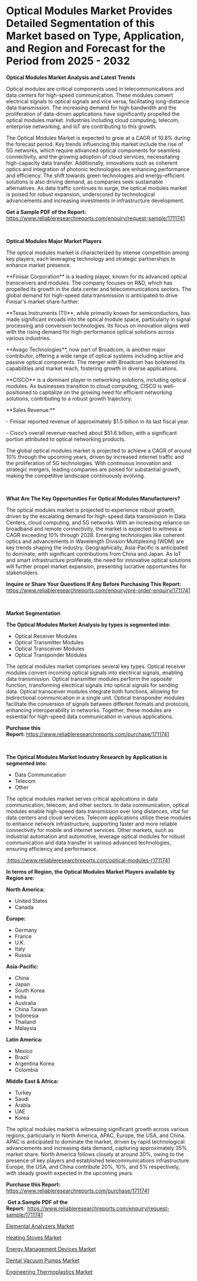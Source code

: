 <p><h1>Optical Modules Market Provides Detailed Segmentation of this Market based on Type, Application, and Region and Forecast for the Period from 2025 - 2032</h1></p><p><strong>Optical Modules Market Analysis and Latest Trends</strong></p>
<p><p>Optical modules are critical components used in telecommunications and data centers for high-speed communication. These modules convert electrical signals to optical signals and vice versa, facilitating long-distance data transmission. The increasing demand for high bandwidth and the proliferation of data-driven applications have significantly propelled the optical modules market. Industries including cloud computing, telecom, enterprise networking, and IoT are contributing to this growth.</p><p>The Optical Modules Market is expected to grow at a CAGR of 10.8% during the forecast period. Key trends influencing this market include the rise of 5G networks, which require advanced optical components for seamless connectivity, and the growing adoption of cloud services, necessitating high-capacity data transfer. Additionally, innovations such as coherent optics and integration of photonic technologies are enhancing performance and efficiency. The shift towards green technologies and energy-efficient solutions is also driving demand, as companies seek sustainable alternatives. As data traffic continues to surge, the optical modules market is poised for robust expansion, underscored by technological advancements and increasing investments in infrastructure development.</p></p>
<p><strong>Get a Sample PDF of the Report:&nbsp;</strong> <a href="https://www.reliableresearchreports.com/enquiry/request-sample/1711741?utm_campaign=7&utm_medium=2&utm_source=Github&utm_content=ia&utm_term=16022025&utm_id=optical-modules">https://www.reliableresearchreports.com/enquiry/request-sample/1711741</a></p>
<p>&nbsp;</p>
<p><strong>Optical Modules Major Market Players</strong></p>
<p><p>The optical modules market is characterized by intense competition among key players, each leveraging technology and strategic partnerships to enhance market presence. </p><p>**Finisar Corporation** is a leading player, known for its advanced optical transceivers and modules. The company focuses on R&D, which has propelled its growth in the data center and telecommunications sectors. The global demand for high-speed data transmission is anticipated to drive Finisar's market share further.</p><p>**Texas Instruments (TI)**, while primarily known for semiconductors, has made significant inroads into the optical module space, particularly in signal processing and conversion technologies. Its focus on innovation aligns well with the rising demand for high-performance optical solutions across various industries.</p><p>**Avago Technologies**, now part of Broadcom, is another major contributor, offering a wide range of optical systems including active and passive optical components. The merger with Broadcom has bolstered its capabilities and market reach, fostering growth in diverse applications.</p><p>**CISCO** is a dominant player in networking solutions, including optical modules. As businesses transition to cloud computing, CISCO is well-positioned to capitalize on the growing need for efficient networking solutions, contributing to a robust growth trajectory.</p><p>**Sales Revenue:** </p><p>- Finisar reported revenue of approximately $1.5 billion in its last fiscal year.</p><p>- Cisco’s overall revenue reached about $51.6 billion, with a significant portion attributed to optical networking products.</p><p>The global optical modules market is projected to achieve a CAGR of around 10% through the upcoming years, driven by increased internet traffic and the proliferation of 5G technologies. With continuous innovation and strategic mergers, leading companies are poised for substantial growth, making the competitive landscape continuously evolving.</p></p>
<p>&nbsp;</p>
<p><strong>What Are The Key Opportunities For Optical Modules Manufacturers?</strong></p>
<p><p>The optical modules market is projected to experience robust growth, driven by the escalating demand for high-speed data transmission in Data Centers, cloud computing, and 5G networks. With an increasing reliance on broadband and remote connectivity, the market is expected to witness a CAGR exceeding 10% through 2028. Emerging technologies like coherent optics and advancements in Wavelength Division Multiplexing (WDM) are key trends shaping the industry. Geographically, Asia-Pacific is anticipated to dominate, with significant contributions from China and Japan. As IoT and smart infrastructure proliferate, the need for innovative optical solutions will further propel market expansion, presenting lucrative opportunities for stakeholders.</p></p>
<p><strong>Inquire or Share Your Questions If Any Before Purchasing This Report:</strong> <a href="https://www.reliableresearchreports.com/enquiry/pre-order-enquiry/1711741?utm_campaign=7&utm_medium=2&utm_source=Github&utm_content=ia&utm_term=16022025&utm_id=optical-modules">https://www.reliableresearchreports.com/enquiry/pre-order-enquiry/1711741</a></p>
<p>&nbsp;</p>
<p><strong>Market Segmentation</strong></p>
<p><strong>The Optical Modules Market Analysis by types is segmented into:</strong></p>
<p><ul><li>Optical Receiver Modules</li><li>Optical Transmitter Modules</li><li>Optical Transceiver Modules</li><li>Optical Transponder Modules</li></ul></p>
<p><p>The optical modules market comprises several key types. Optical receiver modules convert incoming optical signals into electrical signals, enabling data transmission. Optical transmitter modules perform the opposite function, transforming electrical signals into optical signals for sending data. Optical transceiver modules integrate both functions, allowing for bidirectional communication in a single unit. Optical transponder modules facilitate the conversion of signals between different formats and protocols, enhancing interoperability in networks. Together, these modules are essential for high-speed data communication in various applications.</p></p>
<p><strong>Purchase this Report:&nbsp;</strong><a href="https://www.reliableresearchreports.com/purchase/1711741?utm_campaign=7&utm_medium=2&utm_source=Github&utm_content=ia&utm_term=16022025&utm_id=optical-modules">https://www.reliableresearchreports.com/purchase/1711741</a></p>
<p>&nbsp;</p>
<p><strong>The Optical Modules Market Industry Research by Application is segmented into:</strong></p>
<p><ul><li>Data Communication</li><li>Telecom</li><li>Other</li></ul></p>
<p><p>The optical modules market serves critical applications in data communication, telecom, and other sectors. In data communication, optical modules enable high-speed data transmission over long distances, vital for data centers and cloud services. Telecom applications utilize these modules to enhance network infrastructure, supporting faster and more reliable connectivity for mobile and internet services. Other markets, such as industrial automation and automotive, leverage optical modules for robust communication and data transfer in various advanced technologies, ensuring efficiency and performance.</p></p>
<p><a href="https://www.reliableresearchreports.com/optical-modules-r1711741?utm_campaign=7&utm_medium=2&utm_source=Github&utm_content=ia&utm_term=16022025&utm_id=optical-modules">&nbsp;https://www.reliableresearchreports.com/optical-modules-r1711741</a></p>
<p><strong>In terms of Region, the Optical Modules Market Players available by Region are:</strong></p>
<p>
    <p> <strong> North America: </strong>
        <ul>
            <li>United States</li>
            <li>Canada</li>
        </ul>
        </p> 
    <p> <strong> Europe: </strong>
        <ul>
            <li>Germany</li>
            <li>France</li>
            <li>U.K.</li>
            <li>Italy</li>
            <li>Russia</li>
        </ul>
        </p> 
    <p> <strong> Asia-Pacific: </strong>
        <ul>
            <li>China</li>
            <li>Japan</li>
            <li>South Korea</li>
            <li>India</li>
            <li>Australia</li>
            <li>China Taiwan</li>
            <li>Indonesia</li>
            <li>Thailand</li>
            <li>Malaysia</li>
        </ul>
        </p> 
    <p> <strong> Latin America: </strong>
        <ul>
            <li>Mexico</li>
            <li>Brazil</li>
            <li>Argentina Korea</li>
            <li>Colombia</li>
        </ul>
        </p> 
    <p> <strong> Middle East & Africa: </strong>
        <ul>
            <li>Turkey</li>
            <li>Saudi</li>
            <li>Arabia</li>
            <li>UAE</li>
            <li>Korea</li>
        </ul>
    </p>
    </p>
<p><p>The optical modules market is witnessing significant growth across various regions, particularly in North America, APAC, Europe, the USA, and China. APAC is anticipated to dominate the market, driven by rapid technological advancements and increasing data demand, capturing approximately 35% market share. North America follows closely at around 30%, owing to the presence of key players and established telecommunications infrastructure. Europe, the USA, and China contribute 20%, 10%, and 5% respectively, with steady growth expected in the upcoming years.</p></p>
<p><strong>Purchase this Report: </strong><a href="https://www.reliableresearchreports.com/purchase/1711741?utm_campaign=7&utm_medium=2&utm_source=Github&utm_content=ia&utm_term=16022025&utm_id=optical-modules">https://www.reliableresearchreports.com/purchase/1711741</a></p>
<p>&nbsp;<strong>Get a Sample PDF of the Report:&nbsp;&nbsp;</strong><a href="https://www.reliableresearchreports.com/enquiry/request-sample/1711741?utm_campaign=7&utm_medium=2&utm_source=Github&utm_content=ia&utm_term=16022025&utm_id=optical-modules">https://www.reliableresearchreports.com/enquiry/request-sample/1711741</a></p>
<p><strong></strong></p>
<p><p><a href="https://github.com/alanepetevi/Market-Research-Report-List-1/blob/main/elemental-analyzers-market.md?utm_campaign=7&utm_medium=2&utm_source=Github&utm_content=ia&utm_term=16022025&utm_id=optical-modules">Elemental Analyzers Market</a></p><p><a href="https://github.com/loppibsr/Market-Research-Report-List-1/blob/main/heating-stoves-market.md?utm_campaign=7&utm_medium=2&utm_source=Github&utm_content=ia&utm_term=16022025&utm_id=optical-modules">Heating Stoves Market</a></p><p><a href="https://github.com/hannajuana198484/Market-Research-Report-List-1/blob/main/energy-management-devices-market.md?utm_campaign=7&utm_medium=2&utm_source=Github&utm_content=ia&utm_term=16022025&utm_id=optical-modules">Energy Management Devices Market</a></p><p><a href="https://github.com/zitanebeibit9/Market-Research-Report-List-1/blob/main/dental-vacuum-pumps-market.md?utm_campaign=7&utm_medium=2&utm_source=Github&utm_content=ia&utm_term=16022025&utm_id=optical-modules">Dental Vacuum Pumps Market</a></p><p><a href="https://github.com/carendesrochers299/Market-Research-Report-List-1/blob/main/engineering-thermoplastics-market.md?utm_campaign=7&utm_medium=2&utm_source=Github&utm_content=ia&utm_term=16022025&utm_id=optical-modules">Engineering Thermoplastics Market</a></p></p>